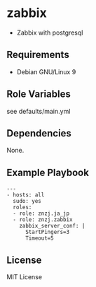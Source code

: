 # zabbix

- Zabbix with postgresql

## Requirements

- Debian GNU/Linux 9

## Role Variables

see defaults/main.yml

## Dependencies

None.

## Example Playbook

    ---
    - hosts: all
      sudo: yes
      roles:
      - role: znzj.ja_jp
      - role: znzj.zabbix
        zabbix_server_conf: |
          StartPingers=3
          Timeout=5

## License

MIT License
